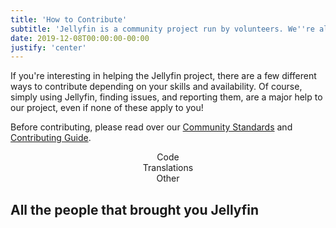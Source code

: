 ```yaml
---
title: 'How to Contribute'
subtitle: 'Jellyfin is a community project run by volunteers. We''re always looking for additional help.'
date: 2019-12-08T00:00:00-00:00
justify: 'center'
---
```


<p>If you're interesting in helping the Jellyfin project, there are a few different ways to contribute depending on your skills and availability. Of course, simply using Jellyfin, finding issues, and reporting them, are a major help to our project, even if none of these apply to you!</p>
<p>Before contributing, please read over our <a href="https://jellyfin.org/docs/general/community-standards.html">Community Standards</a> and <a href="https://jellyfin.org/docs/general/contributing/index.html">Contributing Guide</a>.</p>
						<p>
						<div class="buttons" style="text-align:center">
						<div class="button button__accent" id="developer_button">Code</div>
						<div class="button button__accent" id="translator_button">Translations</div>
						<div class="button button__accent" id="supporter_button">Other</div>
						</div>
						</p>
						<script type="text/javascript">
							document.getElementById("developer_button").onclick = function() {
								if (document.getElementById("developer").style.display == 'block') {
									document.getElementById("translator").style.display = "none";
									document.getElementById("supporter").style.display = "none";
								}
								if (document.getElementById("developer").style.display == 'none') {
									document.getElementById("developer").style.display = "block";
									document.getElementById("translator").style.display = "none";
									document.getElementById("supporter").style.display = "none";
									document.getElementById("developer").scrollIntoView(true);
								} else {
									document.getElementById("developer").style.display = "none";
								}
							}
							document.getElementById("translator_button").onclick = function() {
								if (document.getElementById("translator").style.display == 'block') {
									document.getElementById("developer").style.display = "none";
									document.getElementById("supporter").style.display = "none";
								}
								if (document.getElementById("translator").style.display == 'none') {
									document.getElementById("translator").style.display = "block";
									document.getElementById("developer").style.display = "none";
									document.getElementById("supporter").style.display = "none";
									document.getElementById("translator").scrollIntoView(true);
								} else {
									document.getElementById("translator").style.display = "none";
								}
							}
							document.getElementById("supporter_button").onclick = function() {
								if (document.getElementById("supporter").style.display == 'block') {
									document.getElementById("developer").style.display = "none";
									document.getElementById("translator").style.display = "none";
								}
								if (document.getElementById("supporter").style.display == 'none') {
									document.getElementById("supporter").style.display = "block";
									document.getElementById("developer").style.display = "none";
									document.getElementById("translator").style.display = "none";
									document.getElementById("developer").scrollIntoView(true);
								} else {
									document.getElementById("supporter").style.display = "none";
								}
							}
						</script>
						<div id="developer" style="display:none;">
							<p>There are a couple ways to get involved with Jellyfin depending on your skillset.
							<div class="buttons" style="text-align:center">
							<div class="button button__accent" id="backend_button">C#</div>
							<div class="button button__accent" id="frontend_button">JavaScript</div>
							<div class="button button__accent" id="other_button">Other</div>
							</div>
							</p>
							<script type="text/javascript">
								document.getElementById("backend_button").onclick = function() {
									if (document.getElementById("backend").style.display == 'block') {
										document.getElementById("frontend").style.display = "none";
										document.getElementById("other").style.display = "none";
									}
									if (document.getElementById("backend").style.display == 'none') {
										document.getElementById("backend").style.display = "block";
										document.getElementById("frontend").style.display = "none";
										document.getElementById("other").style.display = "none";
										document.getElementById("backend").scrollIntoView(true);
									} else {
										document.getElementById("backend").style.display = "none";
									}
								}
								document.getElementById("frontend_button").onclick = function() {
									if (document.getElementById("frontend").style.display == 'block') {
										document.getElementById("backend").style.display = "none";
										document.getElementById("other").style.display = "none";
									}
									if (document.getElementById("frontend").style.display == 'none') {
										document.getElementById("frontend").style.display = "block";
										document.getElementById("backend").style.display = "none";
										document.getElementById("other").style.display = "none";
										document.getElementById("frontend").scrollIntoView(true);
									} else {
										document.getElementById("frontend").style.display = "none";
									}
								}
								document.getElementById("other_button").onclick = function() {
									if (document.getElementById("other").style.display == 'block') {
										document.getElementById("backend").style.display = "none";
										document.getElementById("frontend").style.display = "none";
									}
									if (document.getElementById("other").style.display == 'none') {
										document.getElementById("other").style.display = "block";
										document.getElementById("backend").style.display = "none";
										document.getElementById("frontend").style.display = "none";
										document.getElementById("other").scrollIntoView(true);
									} else {
										document.getElementById("other").style.display = "none";
									}
								}
							</script>
							<div id="backend" style="display:none;">
								<p>The main core of Jellyfin as well as its plugins are written in C#. You have a couple options to get started.
								<div class="buttons" style="text-align:center">
								<div class="button button__accent" id="b_bugfix_button">Fix Bugs</div>
								<div class="button button__accent" id="b_feature_button">Implement a Feature</div>
								</div>
								</p>
								<script type="text/javascript">
									document.getElementById("b_bugfix_button").onclick = function() {
										if (document.getElementById("b_bugfix").style.display == 'block') {
											document.getElementById("b_feature").style.display = "none";
										}
										if (document.getElementById("b_bugfix").style.display == 'none') {
											document.getElementById("b_bugfix").style.display = "block";
											document.getElementById("b_feature").style.display = "none";
											document.getElementById("b_bugfix").scrollIntoView(true);
										} else {
											document.getElementById("b_bugfix").style.display = "none";
										}
									}
									document.getElementById("b_feature_button").onclick = function() {
										if (document.getElementById("b_feature").style.display == 'block') {
											document.getElementById("b_bugfix").style.display = "none";
										}
										if (document.getElementById("b_feature").style.display == 'none') {
											document.getElementById("b_feature").style.display = "block";
											document.getElementById("b_bugfix").style.display = "none";
											document.getElementById("b_feature").scrollIntoView(true);
										} else {
											document.getElementById("b_feature").style.display = "none";
										}
									}
								</script>
								<div id="b_bugfix" style="display:none;">
									<p>There are always bugs to fix in Jellyfin. If you want to find an existing bug to fix, head over to the <a href="https://github.com/jellyfin/jellyfin/issues?q=is%3Aissue+is%3Aopen+label%3Abug" style="color:#fff">open Bug Issues page</a> on GitHub, and find one that interests you. If you find a bug that affects you already, it's a good candidate to fix as you should be quickly able to test it; otherwise, the bug report should list steps to reproduce the bug.</p>
									<p>Once you've found a bug you'd like to fix, head over to the <a href="https://github.com/jellyfin/jellyfin" style="color:#fff">GitHub page</a> for the server and begin hacking. Development documentation can be found on the <a href="../docs/" style="color:#fff">Documentation page</a>. When the fix is ready, feel free to propose it to other users in the issue to get them to help test as well.</p>
									<p>You should always develop bugfixes on a dedicated Git branch within your own Fork of Jellyfin (the fork+branch model). Once your bugfix is ready, submit a Pull Request on GitHub from your feature branch to the Master branch of the project. It will be reviewed and, when it passes review, accepted into Jellyfin.</p>
								</div>
								<div id="b_feature" style="display:none;">
									<p>New features for Jellyfin are generally implemented in one of two ways, depending on the complexity and scope of the feature.</p>
									<p>First, check out our <a href="https://features.jellyfin.org" style="color:#fff">Feature Requests tracker</a> and find something that looks interesting or useful to you. Please comment on the issue to indicate that you are working on it in order to let everyone know.</p>
									<p>Most well-requested features will have a tag; as a C# developer, those tagged as <b>"Server"</b> or <b>"Plugin"</b> are of the most interest to you. Select the option below based on the tag on the feature.
									<div class="buttons" style="text-align:center">
									<div class="button button__accent" id="b_f_server_button">Server</div>
									<div class="button button__accent" id="b_f_plugin_button">Plugin</div>
									</div>
									</p>
									<script type="text/javascript">
										document.getElementById("b_f_server_button").onclick = function() {
											if (document.getElementById("b_f_server").style.display == 'block') {
												document.getElementById("b_f_plugin").style.display = "none";
											}
											if (document.getElementById("b_f_server").style.display == 'none') {
												document.getElementById("b_f_server").style.display = "block";
												document.getElementById("b_f_plugin").style.display = "none";
												document.getElementById("b_f_server").scrollIntoView(true);
											} else {
												document.getElementById("b_f_server").style.display = "none";
											}
										}
										document.getElementById("b_f_plugin_button").onclick = function() {
											if (document.getElementById("b_f_plugin").style.display == 'block') {
												document.getElementById("b_f_server").style.display = "none";
											}
											if (document.getElementById("b_f_plugin").style.display == 'none') {
												document.getElementById("b_f_plugin").style.display = "block";
												document.getElementById("b_f_server").style.display = "none";
												document.getElementById("b_f_plugin").scrollIntoView(true);
											} else {
												document.getElementById("b_f_plugin").style.display = "none";
											}
										}
									</script>
									<div id="b_f_server" style="display:none;">
										<p>Features of this type should be implemented directly into the core server itself. Once you've found a feature you want to implement, head over to the <a href="https://github.com/jellyfin/jellyfin" style="color:#fff">GitHub page</a> for the server and begin hacking. Development documentation can be found on the <a href="../docs/" style="color:#fff">Documentation page</a>.</p>
										<p>You should always develop features on a dedicated Git branch within your own Fork of Jellyfin (the fork+branch model). Once your feature is ready, submit a Pull Request on GitHub from your feature branch to the Master branch of the project. It will be reviewed and, if it passes review, accepted into Jellyfin.</p>
									</div>
									<div id="b_f_plugin" style="display:none;">
										<p>Features of this type should be implemented as external plugins. Plugins help extend the functionality of Jellyfin without integrating the code into the main core. This lets users select the features they want and install them dynamically, without complicating the server as a whole. For developers, they also help keep the code clean and focused on the functionality, without worrying about the backend.</p>
										<p>Once you've found a feature you want to implement with a plugin, check out the <a href="https://github.com/jellyfin/jellyfin-plugin-template" style="color:#fff">Plugin Template repository</a> and clone this repository into a new project. Official plugins are named "jellyfin-plugin-mycoolname". You can use this template to get you started on writing the plugin. You may also want to consult the <a href="../docs/plugin-api/index.html" style="color:#fff">Jellyfin API documentation</a> to help learn the interfaces available.</p>
										<p>Once your plugin is working as expected, and all information filled out, publish your code to GitHub and <a href="https://matrix.to/#/#jellyfin-dev:matrix.org" style="color:#fff">contact the team on Matrix</a>. If your plugin passes our evaluation, we will add it to the official plugin catalogue, and can optionally transfer ownership of the plugin to the Jellyfin organization on GitHub.</p>
									</div>
								</div>
							</div>
							<div id="frontend" style="display:none;">
								<p>The primary Jellyfin WebUI is written primarily in Javascript. You have a couple options to get started.
								<div class="buttons" style="text-align:center">
								<div class="button button__accent" id="f_bugfix_button">Fix some bugs</div>
								<div class="button button__accent" id="f_feature_button">Implement a new feature</div>
								<div class="button button__accent" id="f_vue_button">Help modernize the current frontend</div>
								</div>
								</p>
								<script type="text/javascript">
									document.getElementById("f_bugfix_button").onclick = function() {
										if (document.getElementById("f_bugfix").style.display == 'block') {
											document.getElementById("f_feature").style.display = "none";
											document.getElementById("f_vue").style.display = "none";
										}
										if (document.getElementById("f_bugfix").style.display == 'none') {
											document.getElementById("f_bugfix").style.display = "block";
											document.getElementById("f_feature").style.display = "none";
											document.getElementById("f_vue").style.display = "none";
											document.getElementById("f_bugfix").scrollIntoView(true);
										} else {
											document.getElementById("f_bugfix").style.display = "none";
										}
									}
									document.getElementById("f_feature_button").onclick = function() {
										if (document.getElementById("f_feature").style.display == 'block') {
											document.getElementById("f_bugfix").style.display = "none";
											document.getElementById("f_vue").style.display = "none";
										}
										if (document.getElementById("f_feature").style.display == 'none') {
											document.getElementById("f_feature").style.display = "block";
											document.getElementById("f_bugfix").style.display = "none";
											document.getElementById("f_vue").style.display = "none";
											document.getElementById("f_feature").scrollIntoView(true);
										} else {
											document.getElementById("f_feature").style.display = "none";
										}
									}
									document.getElementById("f_vue_button").onclick = function() {
										if (document.getElementById("f_vue").style.display == 'block') {
											document.getElementById("f_feature").style.display = "none";
											document.getElementById("f_bugfix").style.display = "none";
										}
										if (document.getElementById("f_vue").style.display == 'none') {
											document.getElementById("f_vue").style.display = "block";
											document.getElementById("f_feature").style.display = "none";
											document.getElementById("f_bugfix").style.display = "none";
											document.getElementById("f_vue").scrollIntoView(true);
										} else {
											document.getElementById("f_vue").style.display = "none";
										}
									}
								</script>
								<div id="f_bugfix" style="display:none;">
									<p>There are always bugs to fix in Jellyfin. If you want to find an existing bug to fix, head over to the <a href="https://github.com/jellyfin/jellyfin-web/issues?q=is%3Aissue+is%3Aopen+label%3Abug" style="color:#fff">open Bug Issues page</a> on GitHub, and find one that interests you. If you find a bug that affects you already, it's a good candidate to fix as you should be quickly able to test it; otherwise, the bug report should list steps to reproduce the bug.</p>
									<p>Once you've found a bug you'd like to fix, head over to the <a href="https://github.com/jellyfin/jellyfin-web" style="color:#fff">GitHub page</a> for the WebUI and begin hacking. Development documentation can be found on the <a href="../docs/" style="color:#fff">Documentation page</a>. When the fix is ready, feel free to propose it to other users in the issue to get them to help test as well.</p>
									<p>You should always develop bugfixes on a dedicated Git branch within your own Fork of Jellyfin's WebUI (the fork+branch model). Once your bugfix is ready, submit a Pull Request on GitHub from your feature branch to the Master branch of the project. It will be reviewed and, if it passes review, accepted into Jellyfin.</p>
								</div>
								<div id="f_feature" style="display:none;">
									<p>First, check out our <a href="https://features.jellyfin.org" style="color:#fff">Feature Requests tracker</a> and find something that looks interesting or useful to you. Please comment on the issue to indicate that you are working on it in order to let everyone know.</p>
									<p>Most well-requested features will have a tag; as a Javascript developer, those tagged as <b>"Web UI"</b> are of the most interest to you.
									<p>Once you've found a feature you'd like to implement, head over to the <a href="https://github.com/jellyfin/jellyfin" style="color:#fff">GitHub page</a> for the server and begin hacking. Development documentation can be found on the <a href="../docs/" style="color:#fff">Documentation page</a>.</p>
									<p>You should always develop features on a dedicated Git branch within your own Fork of Jellyfin's WebUI (the fork+branch model). Once your feature is ready, submit a Pull Request on GitHub from your feature branch to the Master branch of the project. It will be reviewed and, if it passes review, accepted into Jellyfin.</p>
								</div>
								<div id="f_vue" style="display:none;">
									<p>Jellyfin's Web UI is being rewritten. We're currently converting it to ES6 and then migrating to Vue. Head over to the <a href="https://github.com/jellyfin/jellyfin-web/" style="color:#fff">project page</a> on GitHub for more information.</p>
								</div>
							</div>
							<div id="other" style="display:none;">
								<p>Jellyfin has several other sub-projects that use various languages. If any of these suit you, head over to the relevant project page and begin hacking.</p>
								<p><b>Java/Kotlin:</b> The <a href="https://github.com/jellyfin/jellyfin-androidtv" style="color:#fff">Android TV</a> and <a href="https://github.com/jellyfin/jellyfin-android" style="color:#fff">Android</a> apps are written in Java and Kotlin; Android also includes the main WebUI.</p>
								<p><b>Python:</b> The <a href="https://github.com/jellyfin/jellyfin-kodi" style="color:#fff">Kodi</a> client is written in Python.</p>
								<p><b>BrightScript:</b> The <a href="https://github.com/jellyfin/jellyfin-roku" style="color:#fff">Roku</a> client is written in BrightScript.</p>
								<p>Feel free to browse around the <a href="https://github.com/jellyfin" style="color:#fff">project page</a> for the full list of official sub-projects.</p>
							</div>
						</div>
						<div id="translator" style="display:none;">
							<p>Check our our <a href="https://translate.jellyfin.org/" style="color:#fff">Weblate instance</a> and start helping to translate strings to other languages! Logging in will require a <a href="https://github.com" style="color:#fff">GitHub</a> account.</p>
						</div>
						<div id="supporter" style="display:none;">
							<p>Even if you're not a developer or able to speak multiple languages, there's still lots of things you can do to help Jellyfin.
							<div class="buttons" style="text-align:center">
							<div class="button button__accent" id="s_document_button">Write documentation</div>
							<div class="button button__accent" id="s_troubleshoot_button">Help people troubleshoot</div>
							<div class="button button__accent" id="s_financier_button">Help pay for expenses</div>
							</div>
							<p>
							<script type="text/javascript">
								document.getElementById("s_document_button").onclick = function() {
									if (document.getElementById("s_document").style.display == 'block') {
										document.getElementById("s_troubleshoot").style.display = "none";
										document.getElementById("s_financier").style.display = "none";
									}
									if (document.getElementById("s_document").style.display == 'none') {
										document.getElementById("s_document").style.display = "block";
										document.getElementById("s_troubleshoot").style.display = "none";
										document.getElementById("s_financier").style.display = "none";
										document.getElementById("s_document").scrollIntoView(true);
									} else {
										document.getElementById("s_document").style.display = "none";
									}
								}
								document.getElementById("s_troubleshoot_button").onclick = function() {
									if (document.getElementById("s_troubleshoot").style.display == 'block') {
										document.getElementById("s_document").style.display = "none";
										document.getElementById("s_financier").style.display = "none";
									}
									if (document.getElementById("s_troubleshoot").style.display == 'none') {
										document.getElementById("s_troubleshoot").style.display = "block";
										document.getElementById("s_document").style.display = "none";
										document.getElementById("s_financier").style.display = "none";
										document.getElementById("s_troubleshoot").scrollIntoView(true);
									} else {
										document.getElementById("s_troubleshoot").style.display = "none";
									}
								}
								document.getElementById("s_financier_button").onclick = function() {
									if (document.getElementById("s_financier").style.display == 'block') {
										document.getElementById("s_document").style.display = "none";
										document.getElementById("s_troubleshoot").style.display = "none";
									}
									if (document.getElementById("s_financier").style.display == 'none') {
										document.getElementById("s_financier").style.display = "block";
										document.getElementById("s_document").style.display = "none";
										document.getElementById("s_troubleshoot").style.display = "none";
										document.getElementById("s_financier").scrollIntoView(true);
									} else {
										document.getElementById("s_financier").style.display = "none";
									}
								}
							</script>
							<div id="s_document" style="display:none;">
								<p>Documentation is simultaneously very important, but very neglected in a lot of projects. We want to be different, and you can help! If you come across anything that you think should be documented, such as how to do things, configuration steps, or just general helpful pointers, we welcome contributions to <a href="https://github.com/jellyfin/jellyfin-docs" style="color:#fff">our Documentation Repository</a>, visible <a href="../docs/" style="color:#fff">here</a>.
							</div>
							<div id="s_troubleshoot" style="display:none;">
								<p>We have a large and diverse userbase, with so many features that the combinations and configurations are almost endless. But as a volunteer-run project, the contributors can often be limited in the help they can provide. If you are well-versed in Jellyfin's operation, we welcome you to try to help troubleshoot problems your fellow users are having. Troubleshooting generally occurs in our <a href="https://matrix.to/#/#jellyfin:matrix.org" style="color:#fff">main</a> and <a href="https://matrix.to/#/#jellyfin-troubleshooting:matrix.org" style="color:#fff">troubleshooting</a> Matrix rooms, on <a href="https://reddit.com/r/jellyfin" style="color:#fff">our Reddit Subreddit</a>, and on <a href="https://forum.jellyfin.org" style="color:#fff">our Forum</a>. Hanging around those places and helping your fellow users, in a kind, courteous, and respectful manner, earns our eternal gratitude!</p>
							</div>
							<div id="s_financier" style="display:none;">
								<p>As a project, we generally don't like asking for donations - we're entirely volunteer-run and intend to keep Jellyfin free as in beer, as well as free as in speech, forever. We do not wish, support, nor intend donations to privilege any user's voice or priorities. That said, if you do want to help us cover some operating expenses like our VPS hosting, domains, developer licences, metadata API keys, and other incidental expenses, check out our <a href="https://opencollective.com/jellyfin" style="color:#fff">OpenCollective page</a> to donate. Our entire budget as well as all expenses are publicly visible there.
							</div>
						</div>
				</div>

## All the people that brought you Jellyfin
<div style="overflow:auto;">
	<object data="https://opencollective.com/jellyfin/contributors.svg?width=1000&button=false" type="image/svg+xml" width="1000"></object>
</div>
<br>

